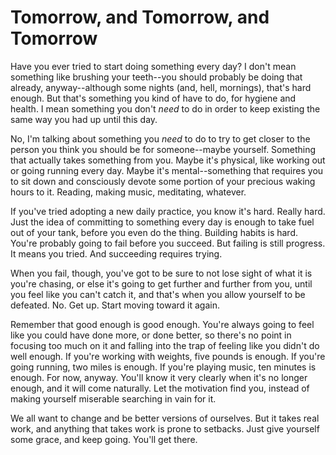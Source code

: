 # Tomorrow, and Tomorrow, and Tomorrow 

Have you ever tried to start doing something every day? I don't mean something
like brushing your teeth--you should probably be doing that already,
anyway--although some nights (and, hell, mornings), that's hard enough. But
that's something you kind of have to do, for hygiene and health. I mean
something you don't _need_ to do in order to keep existing the same way you had
up until this day. 

No, I'm talking about something you _need_ to do to try to get closer to the
person you think you should be for someone--maybe yourself. Something that
actually takes something from you. Maybe it's physical, like working out or
going running every day. Maybe it's mental--something that requires you to sit
down and consciously devote some portion of your precious waking hours to it.
Reading, making music, meditating, whatever.

If you've tried adopting a new daily practice, you know it's hard. Really hard.
Just the idea of committing to something every day is enough to take fuel out
of your tank, before you even do the thing. Building habits is hard. You're
probably going to fail before you succeed. But failing is still progress. It
means you tried. And succeeding requires trying.

When you fail, though, you've got to be sure to not lose sight of what it is
you're chasing, or else it's going to get further and further from you, until
you feel like you can't catch it, and that's when you allow yourself to be
defeated. No. Get up. Start moving toward it again.

Remember that good enough is good enough. You're always going to feel like you
could have done more, or done better, so there's no point in focusing too much
on it and falling into the trap of feeling like you didn't do well enough. If
you're working with weights, five pounds is enough. If you're going running,
two miles is enough. If you're playing music, ten minutes is enough. For now,
anyway. You'll know it very clearly when it's no longer enough, and it will
come naturally. Let the motivation find you, instead of making yourself
miserable searching in vain for it.

We all want to change and be better versions of ourselves. But it takes real
work, and anything that takes work is prone to setbacks. Just give yourself
some grace, and keep going. You'll get there.
